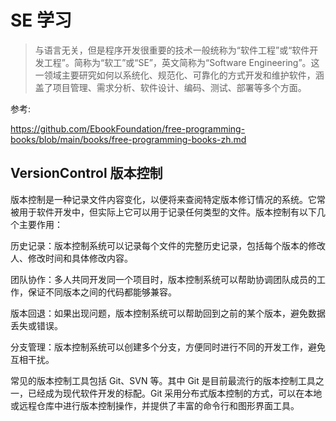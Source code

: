 # SE 学习

> 与语言无关，但是程序开发很重要的技术一般统称为“软件工程”或“软件开发工程”。简称为“软工”或“SE”，英文简称为“Software Engineering”。这一领域主要研究如何以系统化、规范化、可靠化的方式开发和维护软件，涵盖了项目管理、需求分析、软件设计、编码、测试、部署等多个方面。

参考:

<https://github.com/EbookFoundation/free-programming-books/blob/main/books/free-programming-books-zh.md>

## VersionControl 版本控制

版本控制是一种记录文件内容变化，以便将来查阅特定版本修订情况的系统。它常被用于软件开发中，但实际上它可以用于记录任何类型的文件。版本控制有以下几个主要作用：

历史记录：版本控制系统可以记录每个文件的完整历史记录，包括每个版本的修改人、修改时间和具体修改内容。

团队协作：多人共同开发同一个项目时，版本控制系统可以帮助协调团队成员的工作，保证不同版本之间的代码都能够兼容。

版本回退：如果出现问题，版本控制系统可以帮助回到之前的某个版本，避免数据丢失或错误。

分支管理：版本控制系统可以创建多个分支，方便同时进行不同的开发工作，避免互相干扰。

常见的版本控制工具包括 Git、SVN 等。其中 Git 是目前最流行的版本控制工具之一，已经成为现代软件开发的标配。Git 采用分布式版本控制的方式，可以在本地或远程仓库中进行版本控制操作，并提供了丰富的命令行和图形界面工具。


